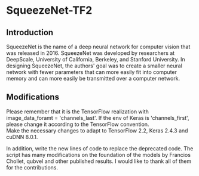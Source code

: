 # SqueezeNet-TF2

## Introduction 

SqueezeNet is the name of a deep neural network for computer vision that was released in 2016. 
SqueezeNet was developed by researchers at DeepScale, University of California, Berkeley, and 
Stanford University. In designing SqueezeNet, the authors' goal was to create a smaller neural 
network with fewer parameters that can more easily fit into computer memory and can more easily 
be transmitted over a computer network.

## Modifications 

Please remember that it is the TensorFlow realization with image_data_foramt = 'channels_last'. 
If the env of Keras is 'channels_first', please change it according to the TensorFlow convention.  
Make the necessary changes to adapt to TensorFlow 2.2, Keras 2.4.3 and cuDNN 8.0.1. 

In addition, write the new lines of code to replace the deprecated code. The script has many 
modifications on the foundation of the models by Francios Chollet, qubvel and other published 
results. I would like to thank all of them for the contributions.
